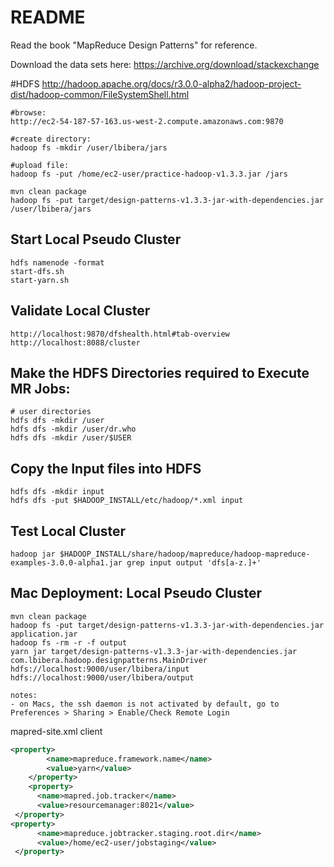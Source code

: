 # README

Read the book "MapReduce Design Patterns" for reference.

Download the data sets here: https://archive.org/download/stackexchange

#HDFS
http://hadoop.apache.org/docs/r3.0.0-alpha2/hadoop-project-dist/hadoop-common/FileSystemShell.html
```ssh
#browse:
http://ec2-54-187-57-163.us-west-2.compute.amazonaws.com:9870

#create directory:
hadoop fs -mkdir /user/lbibera/jars

#upload file:
hadoop fs -put /home/ec2-user/practice-hadoop-v1.3.3.jar /jars

mvn clean package
hadoop fs -put target/design-patterns-v1.3.3-jar-with-dependencies.jar /user/lbibera/jars

```

## Start Local Pseudo Cluster
```ssh
hdfs namenode -format
start-dfs.sh
start-yarn.sh
```

## Validate Local Cluster
```aidl
http://localhost:9870/dfshealth.html#tab-overview
http://localhost:8088/cluster

```

## Make the HDFS Directories required to Execute MR Jobs:
```ssh
# user directories
hdfs dfs -mkdir /user
hdfs dfs -mkdir /user/dr.who
hdfs dfs -mkdir /user/$USER
```

## Copy the Input files into HDFS
```ssh
hdfs dfs -mkdir input
hdfs dfs -put $HADOOP_INSTALL/etc/hadoop/*.xml input
```

## Test Local Cluster
```ssh
hadoop jar $HADOOP_INSTALL/share/hadoop/mapreduce/hadoop-mapreduce-examples-3.0.0-alpha1.jar grep input output 'dfs[a-z.]+'
```

## Mac Deployment: Local Pseudo Cluster
```ssh
mvn clean package
hadoop fs -put target/design-patterns-v1.3.3-jar-with-dependencies.jar application.jar
hadoop fs -rm -r -f output
yarn jar target/design-patterns-v1.3.3-jar-with-dependencies.jar com.lbibera.hadoop.designpatterns.MainDriver hdfs://localhost:9000/user/lbibera/input hdfs://localhost:9000/user/lbibera/output

notes: 
- on Macs, the ssh daemon is not activated by default, go to Preferences > Sharing > Enable/Check Remote Login
```

mapred-site.xml client
```xml
<property>
        <name>mapreduce.framework.name</name>
        <value>yarn</value>
    </property>
    <property>
      <name>mapred.job.tracker</name>
      <value>resourcemanager:8021</value>
 </property>
<property>
      <name>mapreduce.jobtracker.staging.root.dir</name>
      <value>/home/ec2-user/jobstaging</value>
 </property>
```